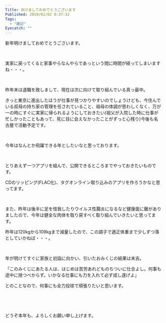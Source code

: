 ```yaml
---
Title: あけましておめでとうございます
Published: 2019/01/02 0:37:32
Tags:
  - "雑記"
Eyecatch: ""
---
```

新年明けましておめでとうごさいます。  

 

実家に戻ってくると家事やらなんやらであっという間に時間が経ってしまいますね・・・。

 

昨年末は退職を致しまして、現在は次に向けて取り組んでいる真っ最中。

きっと東京に進出したほうが仕事が見つかりやすいのでしょうけども、今住んでいる叔母の持ち家の管理を任されていること、祖母の体調が思わしくなく、万が一の時にすぐに実家に帰られるようにしておきたい(祖父が入院した時に仕事が忙しかったこともあって、死に目に会えなかったことがずっと心残り)今後も名古屋で活動予定です。

 

今年はなんとか飛躍できる年としたいなと思っております。

 

とりあえず一つアプリを組んで、公開できるところまでやっておきたいものです。

CDのリッピング(FLAC化)、タグオンライン取り込みのアプリを作ろうかなと思ってます。

 

また、昨年は後半に足を怪我したりウイルス性腸炎になるなど健康面に難がありましたので、今年は健全な肉体を取り戻すべく取り組んでいきたいと思ってます。

昨年は120kgから109kgまで減量したので、この調子で適正体重まで少しずつ落としていかねば・・・。

 

年が明けてすぐに家族と初詣に向かい、引いたおみくじの結果は末吉。

「このみくじにあたる人は、はじめは苦労あれどものちついに仕合よし。何事も途中に捨つべからず。いかなる仕事にも力を入れて必ず成し遂げよ」

とのことなので、何事にも全力投球で頑張りたいと思います。

 

 

どうぞ本年も、よろしくお願い申し上げます。

 
